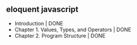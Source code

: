 ## eloquent javascript
- Introduction | DONE
- Chapter 1. Values, Types, and Operators | DONE
- Chapter 2. Program Structure | DONE
